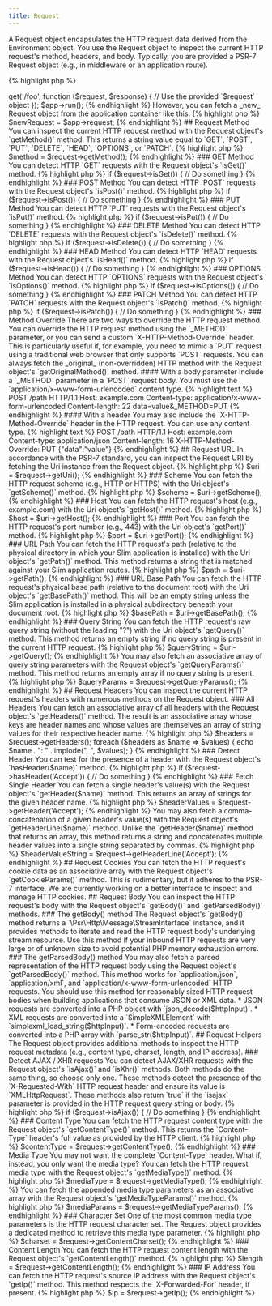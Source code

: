 ```yaml
---
title: Request
---
```


A Request object encapsulates the HTTP request data derived from the Environment object. You use the Request object to inspect the current HTTP request's method, headers, and body. Typically, you are provided a PSR-7 Request object (e.g., in middleware or an application route).

{% highlight php %}
<?php
$app = new \Slim\App;
$app->get('/foo', function ($request, $response) {
    // Use the provided `$request` object
});
$app->run();
{% endhighlight %}

However, you can fetch a _new_ Request object from the application container like this:

{% highlight php %}
$newRequest = $app->request;
{% endhighlight %}

## Request Method

You can inspect the current HTTP request method with the Request object's `getMethod()` method. This returns a string value equal to `GET`, `POST`, `PUT`, `DELETE`, `HEAD`, `OPTIONS`, or `PATCH`.

{% highlight php %}
$method = $request->getMethod();
{% endhighlight %}

### GET Method

You can detect HTTP `GET` requests with the Request object's `isGet()` method.

{% highlight php %}
if ($request->isGet()) {
    // Do something
}
{% endhighlight %}

### POST Method

You can detect HTTP `POST` requests with the Request object's `isPost()` method.

{% highlight php %}
if ($request->isPost()) {
    // Do something
}
{% endhighlight %}

### PUT Method

You can detect HTTP `PUT` requests with the Request object's `isPut()` method.

{% highlight php %}
if ($request->isPut()) {
    // Do something
}
{% endhighlight %}

### DELETE Method

You can detect HTTP `DELETE` requests with the Request object's `isDelete()` method.

{% highlight php %}
if ($request->isDelete()) {
    // Do something
}
{% endhighlight %}

### HEAD Method

You can detect HTTP `HEAD` requests with the Request object's `isHead()` method.

{% highlight php %}
if ($request->isHead()) {
    // Do something
}
{% endhighlight %}

### OPTIONS Method

You can detect HTTP `OPTIONS` requests with the Request object's `isOptions()` method.

{% highlight php %}
if ($request->isOptions()) {
    // Do something
}
{% endhighlight %}

### PATCH Method

You can detect HTTP `PATCH` requests with the Request object's `isPatch()` method.

{% highlight php %}
if ($request->isPatch()) {
    // Do something
}
{% endhighlight %}

### Method Override

There are two ways to override the HTTP request method. You can override the HTTP request method using the `_METHOD` parameter, or you can send a custom `X-HTTP-Method-Override` header. This is particularly useful if, for example, you need to mimic a `PUT` request using a traditional web browser that only supports `POST` requests. You can always fetch the _original_ (non-overridden) HTTP method with the Request object's `getOriginalMethod()` method.

#### With a body parameter

Include a `_METHOD` parameter in a `POST` request body. You must use the `application/x-www-form-urlencoded` content type.

{% highlight text %}
POST /path HTTP/1.1
Host: example.com
Content-type: application/x-www-form-urlencoded
Content-length: 22

data=value&_METHOD=PUT
{% endhighlight %}

#### With a header

You may also include the `X-HTTP-Method-Override` header in the HTTP request. You can use any content type.

{% highlight text %}
POST /path HTTP/1.1
Host: example.com
Content-type: application/json
Content-length: 16
X-HTTP-Method-Override: PUT

{"data":"value"}
{% endhighlight %}

## Request URL

In accordance with the PSR-7 standard, you can inspect the Request URI by fetching the Uri instance from the Request object.

{% highlight php %}
$uri = $request->getUri();
{% endhighlight %}

### Scheme

You can fetch the HTTP request scheme (e.g., HTTP or HTTPS) with the Uri object's `getScheme()` method.

{% highlight php %}
$scheme = $uri->getScheme();
{% endhighlight %}

### Host

You can fetch the HTTP request's host (e.g., example.com) with the Uri object's `getHost()` method.

{% highlight php %}
$host = $uri->getHost();
{% endhighlight %}

### Port

You can fetch the HTTP request's port number (e.g., 443) with the Uri object's `getPort()` method.

{% highlight php %}
$port = $uri->getPort();
{% endhighlight %}

### URL Path

You can fetch the HTTP request's path (relative to the physical directory in which your Slim application is installed) with the Uri object's `getPath()` method. This method returns a string that is matched against your Slim application routes.

{% highlight php %}
$path = $uri->getPath();
{% endhighlight %}

### URL Base Path

You can fetch the HTTP request's physical base path (relative to the document root) with the Uri object's `getBasePath()` method. This will be an empty string unless the Slim application is installed in a physical subdirectory beneath your document root.

{% highlight php %}
$basePath = $uri->getBasePath();
{% endhighlight %}

### Query String

You can fetch the HTTP request's raw query string (without the leading "?") with the Uri object's `getQuery()` method. This method returns an empty string if no query string is present in the current HTTP request.

{% highlight php %}
$queryString = $uri->getQuery();
{% endhighlight %}

You may also fetch an associative array of query string parameters with the Request object's `getQueryParams()` method. This method returns an empty array if no query string is present.

{% highlight php %}
$queryParams = $request->getQueryParams();
{% endhighlight %}

## Request Headers

You can inspect the current HTTP request's headers with numerous methods on the Request object.

### All Headers

You can fetch an associative array of all headers with the Request object's `getHeaders()` method. The result is an associative array whose keys are header names and whose values are themselves an array of string values for their respective header name.

{% highlight php %}
$headers = $request->getHeaders();
foreach ($headers as $name => $values) {
    echo $name . ": " . implode(", ", $values);
}
{% endhighlight %}

### Detect Header

You can test for the presence of a header with the Request object's `hasHeader($name)` method.

{% highlight php %}
if ($request->hasHeader('Accept')) {
    // Do something
}
{% endhighlight %}

### Fetch Single Header

You can fetch a single header's value(s) with the Request object's `getHeader($name)` method. This returns an array of strings for the given header name.

{% highlight php %}
$headerValues = $request->getHeader('Accept');
{% endhighlight %}

You may also fetch a comma-concatenation of a given header's value(s) with the Request object's `getHeaderLine($name)` method. Unlike the `getHeader($name)` method that returns an array, this method returns a string and concatenates multiple header values into a single string separated by commas.

{% highlight php %}
$headerValueString = $request->getHeaderLine('Accept');
{% endhighlight %}

## Request Cookies

You can fetch the HTTP request's cookie data as an associative array with the Request object's `getCookieParams()` method. This is rudimentary, but it adheres to the PSR-7 interface. We are currently working on a better interface to inspect and manage HTTP cookies.

## Request Body

You can inspect the HTTP request's body with the Request object's `getBody()` and `getParsedBody()` methods.

### The getBody() method

The Request object's `getBody()` method returns a `\Psr\Http\Message\StreamInterface` instance, and it provides methods to iterate and read the HTTP request body's underlying stream resource. Use this method if your inbound HTTP requests are very large or of unknown size to avoid potential PHP memory exhaustion errors.

### The getParsedBody() method

You may also fetch a parsed representation of the HTTP request body using the Request object's `getParsedBody()` method. This method works for `application/json`, `application/xml`, and `application/x-www-form-urlencoded` HTTP requests. You should use this method for reasonably sized HTTP request bodies when building applications that consume JSON or XML data.

* JSON requests are converted into a PHP object with `json_decode($httpInput)`.
* XML requests are converted into a `SimpleXMLElement` with `simplexml_load_string($httpInput)`.
* Form-encoded requests are converted into a PHP array with `parse_str($httpInput)`.

## Request Helpers

The Request object provides additional methods to inspect the HTTP request metadata (e.g., content type, charset, length, and IP address).

### Detect AJAX / XHR requests

You can detect AJAX/XHR requests with the Request object's `isAjax()` and `isXhr()` methods. Both methods do the same thing, so choose only one. These methods detect the presence of the `X-Requested-With` HTTP request header and ensure its value is `XMLHttpRequest`. These methods also return `true` if the `isajax` parameter is provided in the HTTP request query string or body.

{% highlight php %}
if ($request->isAjax()) {
    // Do something
}
{% endhighlight %}

### Content Type

You can fetch the HTTP request content type with the Request object's `getContentType()` method. This returns the `Content-Type` header's full value as provided by the HTTP client.

{% highlight php %}
$contentType = $request->getContentType();
{% endhighlight %}

### Media Type

You may not want the complete `Content-Type` header. What if, instead, you only want the media type? You can fetch the HTTP request media type with the Request object's `getMediaType()` method.

{% highlight php %}
$mediaType = $request->getMediaType();
{% endhighlight %}

You can fetch the appended media type parameters as an associative array with the Request object's `getMediaTypeParams()` method.

{% highlight php %}
$mediaParams = $request->getMediaTypeParams();
{% endhighlight %}

### Character Set

One of the most common media type parameters is the HTTP request character set. The Request object provides a dedicated method to retrieve this media type parameter.

{% highlight php %}
$charset = $request->getContentCharset();
{% endhighlight %}

### Content Length

You can fetch the HTTP request content length with the Request object's `getContentLength()` method.

{% highlight php %}
$length = $request->getContentLength();
{% endhighlight %}

### IP Address

You can fetch the HTTP request's source IP address with the Request object's `getIp()` method. This method respects the `X-Forwarded-For` header, if present.

{% highlight php %}
$ip = $request->getIp();
{% endhighlight %}
